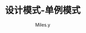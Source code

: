 ---
type: post
title: 设计模式-单例模式
author: Miles.y
tags:
  - 设计模式
categories:
  - design_patterns
comment: true
---
